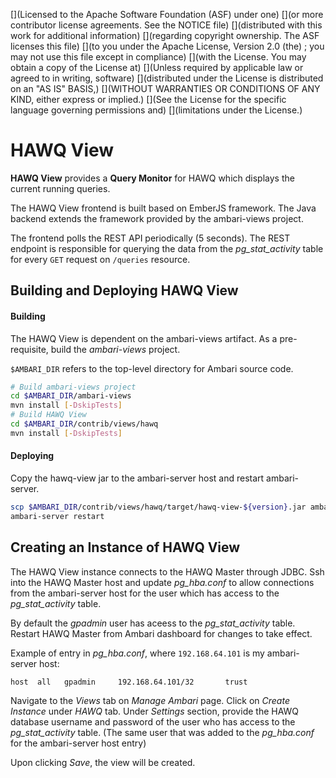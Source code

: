 [](Licensed to the Apache Software Foundation (ASF) under one)
[](or more contributor license agreements.  See the NOTICE file)
[](distributed with this work for additional information)
[](regarding copyright ownership.  The ASF licenses this file)
[](to you under the Apache License, Version 2.0 (the)
[]("License"); you may not use this file except in compliance)
[](with the License.  You may obtain a copy of the License at)
[]()
[](    http://www.apache.org/licenses/LICENSE-2.0)
[]()
[](Unless required by applicable law or agreed to in writing, software)
[](distributed under the License is distributed on an "AS IS" BASIS,)
[](WITHOUT WARRANTIES OR CONDITIONS OF ANY KIND, either express or implied.)
[](See the License for the specific language governing permissions and)
[](limitations under the License.)

# HAWQ View

**HAWQ View** provides a **Query Monitor** for HAWQ which displays the current running queries.

The HAWQ View frontend is built based on EmberJS framework. The Java backend extends the framework provided by the ambari-views project.

The frontend polls the REST API periodically (5 seconds). The REST endpoint is responsible for querying the data from the *pg_stat_activity* table for every ```GET``` request on ```/queries``` resource.


## Building and Deploying HAWQ View

#### Building

The HAWQ View is dependent on the ambari-views artifact. As a pre-requisite, build the *ambari-views* project.

```$AMBARI_DIR``` refers to the top-level directory for Ambari source code.

```sh
# Build ambari-views project
cd $AMBARI_DIR/ambari-views
mvn install [-DskipTests]
# Build HAWQ View
cd $AMBARI_DIR/contrib/views/hawq
mvn install [-DskipTests]
```

#### Deploying

Copy the hawq-view jar to the ambari-server host and restart ambari-server.
```sh
scp $AMBARI_DIR/contrib/views/hawq/target/hawq-view-${version}.jar ambari.server.host:/var/lib/ambari-server/resources/views/
ambari-server restart
```

## Creating an Instance of HAWQ View

The HAWQ View instance connects to the HAWQ Master through JDBC. Ssh into the HAWQ Master host and update *pg_hba.conf* to allow connections from the ambari-server host for the user which has access to the *pg_stat_activity* table.

By default the *gpadmin* user has aceess to the *pg_stat_activity* table. Restart HAWQ Master from Ambari dashboard for changes to take effect.

Example of entry in *pg_hba.conf*, where ```192.168.64.101``` is my ambari-server host:
```
host  all	gpadmin 	192.168.64.101/32       trust
```

Navigate to the *Views* tab on *Manage Ambari* page. Click on *Create Instance* under *HAWQ* tab. Under *Settings* section, provide the HAWQ database username and password of the user who has access to the *pg_stat_activity* table. (The same user that was added to the *pg_hba.conf* for the ambari-server host entry)

Upon clicking *Save*, the view will be created.
